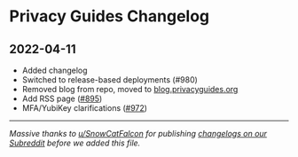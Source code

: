 # Privacy Guides Changelog

<!-- Add the date and any new changes to the TOP of this file, below this line. -->

## 2022-04-11

- Added changelog
- Switched to release-based deployments (#980)
- Removed blog from repo, moved to [blog.privacyguides.org](https://blog.privacyguides.org)
- Add RSS page ([#895](https://github.com/privacyguides/privacyguides.org/pull/895/))
- MFA/YubiKey clarifications ([#972](https://github.com/privacyguides/privacyguides.org/pull/972))

---

*Massive thanks to [u/SnowCatFalcon](https://www.reddit.com/user/SnowCatFalcon/) for publishing [changelogs on our Subreddit](https://www.reddit.com/r/PrivacyGuides/comments/tu2dvw/privacy_guides_changelogs_march_2022/) before we added this file.*
